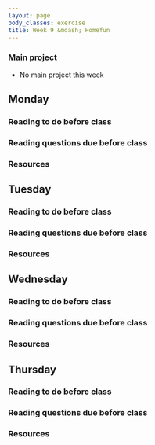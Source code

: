 ```yaml
---
layout: page
body_classes: exercise
title: Week 9 &mdash; Homefun
---
```


### Main project
* No main project this week

## Monday
### Reading to do before class
### Reading questions due before class
### Resources

## Tuesday
### Reading to do before class
### Reading questions due before class
### Resources

## Wednesday
### Reading to do before class
### Reading questions due before class
### Resources

## Thursday
### Reading to do before class
### Reading questions due before class
### Resources